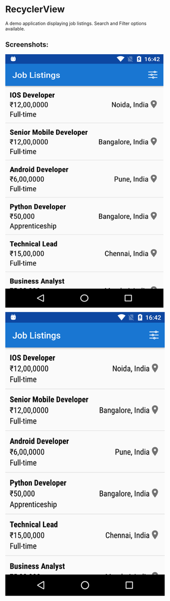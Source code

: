 # RecyclerView
A demo application displaying job listings. Search and Filter options available.

## Screenshots:
<a href="url"><img src="https://github.com/santimendon/RecyclerView/blob/master/screenshots/job_listings_dashboard.png" align="center" height="800" width="500" ></a>

![ScreenShot](https://github.com/santimendon/RecyclerView/blob/master/screenshots/job_listings_dashboard.png)
